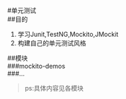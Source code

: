 #单元测试  
##目的  
1. 学习Junit,TestNG,Mockito,JMockit    
2. 构建自己的单元测试风格  

##模块  
###mockito-demos  
###...  

> ps:具体内容见各模块  